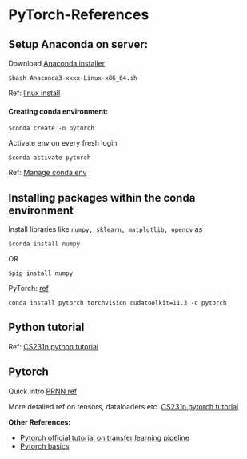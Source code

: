 # PyTorch-References

## Setup Anaconda on server:

Download [Anaconda installer](https://repo.anaconda.com/archive/Anaconda3-2021.11-Linux-x86_64.sh)

```
$bash Anaconda3-xxxx-Linux-x86_64.sh
```
Ref: [linux install](https://docs.anaconda.com/anaconda/install/linux/#)


#### Creating conda environment:
```
$conda create -n pytorch
```
Activate env on every fresh login
```
$conda activate pytorch 
```
Ref: [Manage conda env](https://conda.io/projects/conda/en/latest/user-guide/tasks/manage-environments.html#)

## Installing packages within the conda environment


Install libraries like ```numpy, sklearn, matplotlib, opencv``` as
```
$conda install numpy
```
OR
```
$pip install numpy
```
PyTorch: [ref](https://pytorch.org/get-started/locally/)
```
conda install pytorch torchvision cudatoolkit=11.3 -c pytorch
```


## Python tutorial

Ref: [CS231n python tutorial](https://cs231n.github.io/python-numpy-tutorial/)

## Pytorch

Quick intro [PRNN ref](some_resources_prnn.pdf)

More detailed ref on tensors, dataloaders etc. [CS231n pytorch tutorial](cs231n_PyTorch_tutorial.pdf)


**Other References:**

- [Pytorch official tutorial on transfer learning pipeline](https://pytorch.org/tutorials/beginner/transfer_learning_tutorial.html#)
- [Pytorch basics](https://pytorch.org/tutorials/beginner/basics/intro.html)
